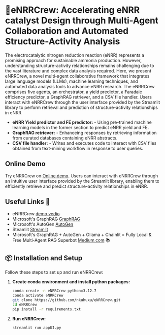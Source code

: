 # 🤖eNRRCrew: Accelerating eNRR catalyst Design through Multi-Agent Collaboration and Automated Structure-Activity Analysis

The electrocatalytic nitrogen reduction reaction (eNRR) represents a promising approach for sustainable ammonia production. However, understanding structure-activity relationships remains challenging due to the vast literature and complex data analysis required. Here, we present eNRRCrew, a novel multi-agent collaborative framework that integrates large language models (LLMs), machine learning techniques, and automated data analysis tools to advance eNRR research. The eNRRCrew comprises five agents, an orchestrator, a yield predictor, a Faradaic efficiency predictor, a GraphRAG retriever, and a CSV file handler. Users interact with eNRRCrew through the user interface provided by the Streamlit library to perform retrieval and prediction of structure-activity relationships in eNRR. 

 - **eNRR Yield predictor and FE predictor:** - Using pre-trained machine learning models in the former section to predict eNRR yield and FE.
 - **GraphRAG retriever:** - Enhanceing responses by retrieving information from curated databases containing eNRR abstracts.
 - **CSV file handler:** - Writes and executes code to interact with CSV files obtained from text-mining workflow in response to user queries.


## Online Demo

Try eNRRCrew on [Online demo](https://enrrcrew.streamlit.app/). Users can interact with eNRRCrew through an intuitive user interface provided by the Streamlit library, enabling them to efficiently retrieve and predict structure-activity relationships in eNRR. 


## Useful Links 🔗

- eNRRCrew [demo vedio](https://youtu.be/KP-TBl0QJcY)
- Microsoft's GraphRAG [GraphRAG](https://github.com/microsoft/graphrag)
- Microsoft's AutoGen [AutoGen](https://github.com/microsoft/autogen)
- Steamlit [Streamlit](https://streamlit.io/)
- Microsoft's GraphRAG + AutoGen + Ollama + Chainlit = Fully Local & Free Multi-Agent RAG Superbot [Medium.com](https://medium.com/@karthik.codex/microsofts-graphrag-autogen-ollama-chainlit-fully-local-free-multi-agent-rag-superbot-61ad3759f06f) 📚



## 📦 Installation and Setup 

Follow these steps to set up and run eNRRCrew:

1. **Create conda environment and install python packages:**
    ```bash
   conda create -n eNRRCrew python=3.12.7
   conda activate eNRRCrew
   git clone https://github.com/nkuhuxu/eNRRCrew.git
   cd eNRRCrew
   pip install -r requirements.txt
    ```    

2. **Run eNRRCrew:**
    ```bash
    streamlit run appUI.py
    ```                


